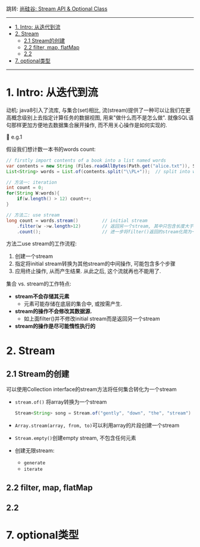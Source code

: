 跳转:
[尚硅谷: Stream API & Optional Class](./GuiguShang.md)


---

- [1. Intro: 从迭代到流](#1-intro-从迭代到流)
- [2. Stream](#2-stream)
  - [2.1 Stream的创建](#21-stream的创建)
  - [2.2 filter, map, flatMap](#22-filter-map-flatmap)
  - [2.2](#22)
- [7. optional类型](#7-optional类型)


---

# 1. Intro: 从迭代到流
动机: java8引入了流库, 与集合(set)相比, 流(stream)提供了一种可以让我们在更高概念级别上去指定计算任务的数据视图, 用来"做什么而不是怎么做". 就像SQL语句那样更加方便地去数据集合展开操作, 而不用关心操作是如何实现的.

:gem: e.g.1

假设我们想计数一本书的words count:
```java
// firstly import contents of a book into a list named words
var contents = new String (Files.readAllBytes(Path.get("alice.txt")), StandardCharsets.UTF_8);      // read file into String
List<String> words = List.of(contents.split("\\PL+"));  // split into words

// 方法一: iteration
int count = 0;
for(String W:words){
    if(w.length() > 12) count++;
}

// 方法二: use stream
long count = words.stream()         // initial stream
    .filter(w ->w.length>12)        // 返回另一个stream, 其中只包含长度大于12的单词
    .count();                       // 进一步将filter()返回的stream化简为一个结果
```

方法二use stream的工作流程:
1. 创建一个stream
2. 指定将initial stream转换为其他stream的中间操作, 可能包含多个步骤
3. 应用终止操作, 从而产生结果. 从此之后, 这个流就再也不能用了.


集合 vs. stream的工作特点:
+ **stream不会存储其元素**
  + 元素可能存储在底层的集合中, 或按需产生. 
+ **stream的操作不会修改其数据源.** 
  + 如上面filter()并不修改initial stream而是返回另一个stream
+ **stream的操作是尽可能惰性执行的**


# 2. Stream
## 2.1 Stream的创建
可以使用Collection interface的stream方法将任何集合转化为一个stream

+ `stream.of()` 将array转换为一个stream
    ```java
    Stream<String> song = Stream.of("gently", "down", "the", "stream")
    ```
+ `Array.stream(array, from, to)`可以利用array的片段创建一个stream

+ `Stream.empty()`创建empty stream, 不包含任何元素
+ 创建无限stream:
  + `generate`
  + `iterate`

## 2.2 filter, map, flatMap

## 2.2 

# 7. optional类型